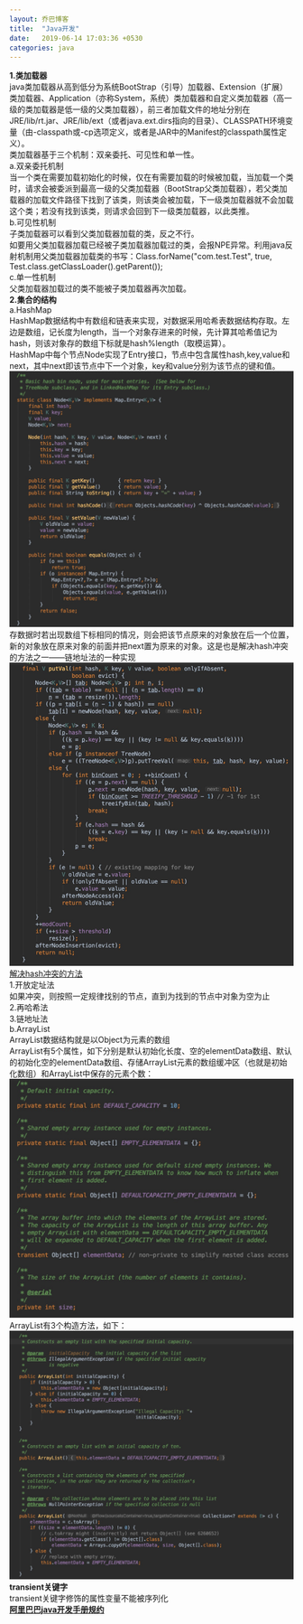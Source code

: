 ```yaml
---
layout: 乔巴博客
title:  "Java开发"
date:   2019-06-14 17:03:36 +0530
categories: java
---
```

**1.类加载器**  
 java类加载器从高到低分为系统BootStrap（引导）加载器、Extension（扩展）类加载器、Application（亦称System，系统）类加载器和自定义类加载器（高一级的类加载器是低一级的父类加载器），前三者加载文件的地址分别在JRE/lib/rt.jar、JRE/lib/ext（或者java.ext.dirs指向的目录）、CLASSPATH环境变量（由-classpath或-cp选项定义，或者是JAR中的Manifest的classpath属性定义）。  
类加载器基于三个机制：双亲委托、可见性和单一性。  
a.双亲委托机制  
当一个类在需要加载初始化的时候，仅在有需要加载的时候被加载，当加载一个类时，请求会被委派到最高一级的父类加载器（BootStrap父类加载器），若父类加载器的加载文件路径下找到了该类，则该类会被加载，下一级类加载器就不会加载这个类；若没有找到该类，则请求会回到下一级类加载器，以此类推。   
b.可见性机制  
子类加载器可以看到父类加载器加载的类，反之不行。  
如要用父类加载器加载已经被子类加载器加载过的类，会报NPE异常。利用java反射机制用父类加载器加载类的书写：Class.forName("com.test.Test", true,  Test.class.getClassLoader().getParent());  
c.单一性机制  
父类加载器加载过的类不能被子类加载器再次加载。  
**2.集合的结构**  
a.HashMap  
HashMap数据结构中有数组和链表来实现，对数据采用哈希表数据结构存取。左边是数组，记长度为length，当一个对象存进来的时候，先计算其哈希值记为hash，则该对象存的数组下标就是hash%length（取模运算）。  
HashMap中每个节点Node实现了Entry接口，节点中包含属性hash,key,value和next，其中next即该节点中下一个对象，key和value分别为该节点的键和值。  
![Node构造函数](assets/NodeConstruct.png "Node构造函数")  
存数据时若出现数组下标相同的情况，则会把该节点原来的对象放在后一个位置，新的对象放在原来对象的前面并把next置为原来的对象。这是也是解决hash冲突的方法之一——链地址法的一种实现  
![put方法调用的主要方法](assets/HashPutValue.png "put方法调用的主要方法")   
[解决hash冲突的方法](https://www.cnblogs.com/zhangbing12304/p/7997980.html)  
1.开放定址法  
如果冲突，则按照一定规律找别的节点，直到为找到的节点中对象为空为止  
2.再哈希法  
3.链地址法  
b.ArrayList  
ArrayList数据结构就是以Object为元素的数组  
ArrayList有5个属性，如下分别是默认初始化长度、空的elementData数组、默认的初始化空的elementData数组、存储ArrayList元素的数组缓冲区（也就是初始化数组）和ArrayList中保存的元素个数：  
![ArrayList的属性](assets/ArrayListProperties.png "ArrayList的属性")  
ArrayList有3个构造方法，如下：  
![ArrayList的构造方法](assets/ArrayListContruct.png "ArrayList的构造方法")  
**transient关键字**  
transient关键字修饰的属性变量不能被序列化  
**[阿里巴巴java开发手册规约](https://ucc.alicdn.com/download/%E9%98%BF%E9%87%8C%E5%B7%B4%E5%B7%B4Java%E5%BC%80%E5%8F%91%E6%89%8B%E5%86%8C%EF%BC%88%E5%8D%8E%E5%B1%B1%E7%89%88%EF%BC%89.pdf?spm=a2c6h.12999620.1371281.1.7e6f57388hZvp4&file=%E9%98%BF%E9%87%8C%E5%B7%B4%E5%B7%B4Java%E5%BC%80%E5%8F%91%E6%89%8B%E5%86%8C%EF%BC%88%E5%8D%8E%E5%B1%B1%E7%89%88%EF%BC%89.pdf)**  


